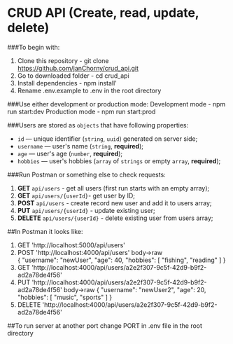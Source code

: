 # CRUD API (Create, read, update, delete)

###To begin with:
1. Clone this repository - git clone https://github.com/janChorny/crud_api.git
2. Go to downloaded folder - cd crud_api
3. Install dependencies - npm install'
4. Rename .env.example to .env in the root directory

###Use either development or production mode:
Development mode -  npm run start:dev
Production mode - npm run start:prod

###Users are stored as `objects` that have following properties:
- `id` — unique identifier (`string`, `uuid`) generated on server side;
- `username` — user's name (`string`, **required**);
- `age` — user's age (`number`, **required**);
- `hobbies` — user's hobbies (`array` of `strings` or empty `array`, **required**);

###Run Postman or something else to check requests:
1. **GET** `api/users` - get all users (first run starts with an empty array);
2. **GET** `api/users/{userId}`- get user by ID;
3. **POST** `api/users` - create record new user and add it to users array;
4. **PUT** `api/users/{userId}` - update existing user;
5. **DELETE** `api/users/{userId}` - delete existing user from users array;

##In Postman it looks like:
1. GET 'http://localhost:5000/api/users'
2. POST 'http://localhost:4000/api/users' 
   body->raw     
   {
        "username": "newUser",
        "age": 40,
        "hobbies": [
            "fishing",
            "reading"
        ]
    }
3. GET 'http://localhost:4000/api/users/a2e2f307-9c5f-42d9-b9f2-ad2a78de4f56'
4. PUT 'http://localhost:4000/api/users/a2e2f307-9c5f-42d9-b9f2-ad2a78de4f56'
   body->raw
      {
        "username": "newUser2",
        "age": 20,
        "hobbies": [
            "music",
            "sports"
        ]
    }
5. DELETE 'http://localhost:4000/api/users/a2e2f307-9c5f-42d9-b9f2-ad2a78de4f56'

##To run server at another port change PORT in .env file in the root directory
